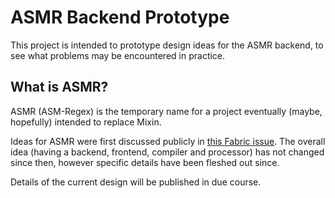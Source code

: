 # ASMR Backend Prototype
This project is intended to prototype design ideas for the ASMR backend, to see what problems may be encountered in practice.

## What is ASMR?
ASMR (ASM-Regex) is the temporary name for a project eventually (maybe, hopefully) intended to replace Mixin.

Ideas for ASMR were first discussed publicly in [this Fabric issue](https://github.com/FabricMC/fabric-loader/issues/244). The overall idea (having a backend, frontend, compiler and processor) has not changed since then, however specific details have been fleshed out since.

Details of the current design will be published in due course.
